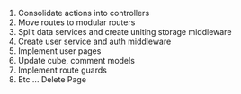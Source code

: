 1. Consolidate actions into controllers
2. Move routes to modular routers
3. Split data services and create uniting storage middleware
4. Create user service and auth middleware
5. Implement user pages
6. Update cube,  comment models
7. Implement route guards
8. Etc ... Delete Page